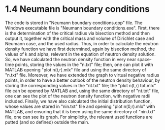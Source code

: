 # 1.4 Neumann boundary conditions
The code is stored in "Neumann boundary conditions.cpp" file.
The Windows executable file is "Neumann boundary conditions.exe".
First, there is the determination of the critical radius via bisection method and then
output it, together with the critical mass and volume of Dirichlet case and Neumann
case, and the used radius.
Thus, in order to calculate the neutron density function we have first determined,
again by bisection method, the values of k and alpha, relevant in the equation of
neutron density solution.
So, we have calculated the neutron density function in very near space-time points,
storing the values in the "n.txt" file; then, one can plot it with 
MATLAB opening "plot n(t,r).mlx" file and using the same directory of "n.txt" file.
Moreover, we have extended the graph to virtual negative radius points, in order to
have a better outlook of the neutron density behaviour, by storing the corresponding 
values in the "nt.txt" file; the "plot n(t,r) tot.mlx" file can be opened by MATLAB
and, using the same directory of "nt.txt" file, one can see the plot of the neutron
density function, with negative radii included.
Finally, we have also calculated the initial distribution function, whose values are
stored in "nin.txt" file and opening "plot n(0,r).mlx" with MATLAB, and ensuring that
it is been using the same directory of "nin.txt" file, one can see its graph.
For simplicity, the relevant used functions are putted (and so defined) outside the
main.

